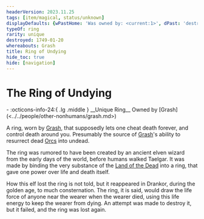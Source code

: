 ```yaml
---
headerVersion: 2023.11.25
tags: [item/magical, status/unknown]
displayDefaults: {wPastHome: 'Was owned by: <current:1>', dPast: 'destroyed by [[Wellby]] on <endDate>'}
typeOf: ring
rarity: unique
destroyed: 1749-01-20
whereabouts: Grash
title: Ring of Undying
hide_toc: true
hide: [navigation]
---
```

# The Ring of Undying
<div class="grid cards ext-narrow-margin ext-one-column" markdown>
- :octicons-info-24:{ .lg .middle } __Unique Ring__  
   Owned by [Grash](<../../people/other-nonhumans/grash.md>)  
</div>


A ring, worn by [Grash](<../../people/other-nonhumans/grash.md>), that supposedly lets one cheat death forever, and control death around you. Presumably the source of [Grash](<../../people/other-nonhumans/grash.md>)'s ability to resurrect dead [Orcs](<../../species/children-of-the-embodied-gods/orcs/orcs.md>) into undead. 

The ring was rumored to have been created by an ancient elven wizard from the early days of the world, before humans walked Taelgar. It was made by binding the very substance of the [Land of the Dead](<../../cosmology/multiverse/spiritual-realms/proximate-realms/land-of-the-dead.md>) into a ring, that gave one power over life and death itself. 

How this elf lost the ring is not told, but it reappeared in Drankor, during the golden age, to much consternation. The ring, it is said, would draw the life force of anyone near the wearer when the wearer died, using this life energy to keep the wearer from dying. An attempt was made to destroy it, but it failed, and the ring was lost again. 